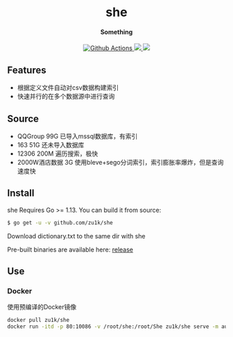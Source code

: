 <h1 align="center">
  <br>she<br>
</h1>

<h4 align="center">Something</h4>

<p align="center">
  <a href="https://github.com/zu1k/she/actions">
    <img src="https://img.shields.io/github/workflow/status/zu1k/she/Go?style=flat-square" alt="Github Actions">
  </a>
  <a href="https://goreportcard.com/report/github.com/zu1k/she">
    <img src="https://goreportcard.com/badge/github.com/zu1k/she?style=flat-square">
  </a>
  <a href="https://github.com/zu1k/she/releases">
    <img src="https://img.shields.io/github/release/zu1k/she/all.svg?style=flat-square">
  </a>
</p>

## Features

- 根据定义文件自动对csv数据构建索引
- 快速并行的在多个数据源中进行查询


## Source

- QQGroup 99G 已导入mssql数据库，有索引
- 163 51G 还未导入数据库
- 12306 200M 遍历搜索，极快
- 2000W酒店数据 3G 使用bleve+sego分词索引，索引膨胀率爆炸，但是查询速度快


## Install

she Requires Go >= 1.13. You can build it from source:

```sh
$ go get -u -v github.com/zu1k/she
```

Download dictionary.txt to the same dir with she

Pre-built binaries are available here: [release](https://github.com/zu1k/she/releases)

## Use

### Docker

使用预编译的Docker镜像

```sh
docker pull zu1k/she
docker run -itd -p 80:10086 -v /root/she:/root/She zu1k/she serve -m auto
```
